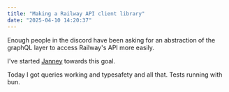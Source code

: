 ```yaml
---
title: "Making a Railway API client library"
date: "2025-04-10 14:20:37"
---
```


Enough people in the discord have been asking for an abstraction of the graphQL layer to access Railway's API more easily.

I've started [Janney](https://github.com/rconjoe/janney) towards this goal.

Today I got queries working and typesafety and all that. Tests running with bun.

